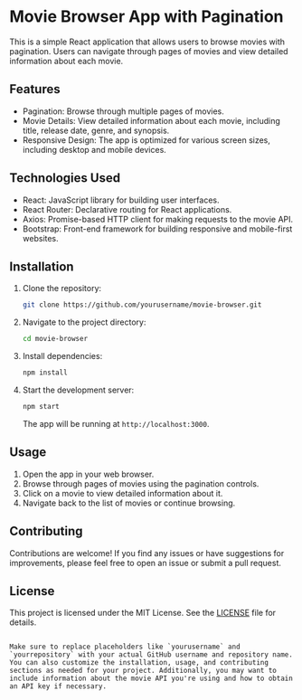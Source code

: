 # Movie Browser App with Pagination

This is a simple React application that allows users to browse movies with pagination. Users can navigate through pages of movies and view detailed information about each movie.

## Features

- Pagination: Browse through multiple pages of movies.
- Movie Details: View detailed information about each movie, including title, release date, genre, and synopsis.
- Responsive Design: The app is optimized for various screen sizes, including desktop and mobile devices.

## Technologies Used

- React: JavaScript library for building user interfaces.
- React Router: Declarative routing for React applications.
- Axios: Promise-based HTTP client for making requests to the movie API.
- Bootstrap: Front-end framework for building responsive and mobile-first websites.

## Installation

1. Clone the repository:

   ```bash
   git clone https://github.com/yourusername/movie-browser.git
   ```

2. Navigate to the project directory:

   ```bash
   cd movie-browser
   ```

3. Install dependencies:

   ```bash
   npm install
   ```

4. Start the development server:

   ```bash
   npm start
   ```

   The app will be running at `http://localhost:3000`.

## Usage

1. Open the app in your web browser.
2. Browse through pages of movies using the pagination controls.
3. Click on a movie to view detailed information about it.
4. Navigate back to the list of movies or continue browsing.

## Contributing

Contributions are welcome! If you find any issues or have suggestions for improvements, please feel free to open an issue or submit a pull request.

## License

This project is licensed under the MIT License. See the [LICENSE](LICENSE) file for details.
```

Make sure to replace placeholders like `yourusername` and `yourrepository` with your actual GitHub username and repository name. You can also customize the installation, usage, and contributing sections as needed for your project. Additionally, you may want to include information about the movie API you're using and how to obtain an API key if necessary.